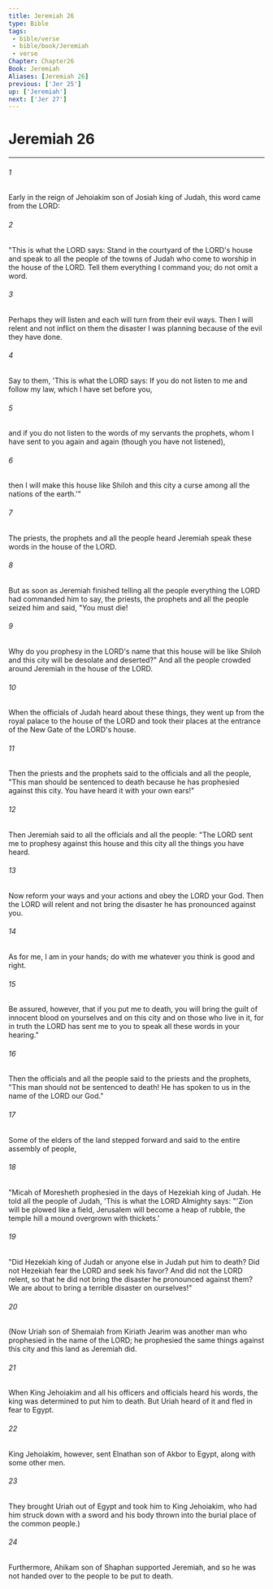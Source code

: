 ```yaml
---
title: Jeremiah 26
type: Bible
tags:
 - bible/verse
 - bible/book/Jeremiah
 - verse
Chapter: Chapter26
Book: Jeremiah
Aliases: [Jeremiah 26]
previous: ['Jer 25']
up: ['Jeremiah']
next: ['Jer 27']
---
```

# Jeremiah 26

***


###### 1 
Early in the reign of Jehoiakim son of Josiah king of Judah, this word came from the LORD: 

###### 2 
"This is what the LORD says: Stand in the courtyard of the LORD's house and speak to all the people of the towns of Judah who come to worship in the house of the LORD. Tell them everything I command you; do not omit a word. 

###### 3 
Perhaps they will listen and each will turn from their evil ways. Then I will relent and not inflict on them the disaster I was planning because of the evil they have done. 

###### 4 
Say to them, 'This is what the LORD says: If you do not listen to me and follow my law, which I have set before you, 

###### 5 
and if you do not listen to the words of my servants the prophets, whom I have sent to you again and again (though you have not listened), 

###### 6 
then I will make this house like Shiloh and this city a curse among all the nations of the earth.'" 

###### 7 
The priests, the prophets and all the people heard Jeremiah speak these words in the house of the LORD. 

###### 8 
But as soon as Jeremiah finished telling all the people everything the LORD had commanded him to say, the priests, the prophets and all the people seized him and said, "You must die! 

###### 9 
Why do you prophesy in the LORD's name that this house will be like Shiloh and this city will be desolate and deserted?" And all the people crowded around Jeremiah in the house of the LORD. 

###### 10 
When the officials of Judah heard about these things, they went up from the royal palace to the house of the LORD and took their places at the entrance of the New Gate of the LORD's house. 

###### 11 
Then the priests and the prophets said to the officials and all the people, "This man should be sentenced to death because he has prophesied against this city. You have heard it with your own ears!" 

###### 12 
Then Jeremiah said to all the officials and all the people: "The LORD sent me to prophesy against this house and this city all the things you have heard. 

###### 13 
Now reform your ways and your actions and obey the LORD your God. Then the LORD will relent and not bring the disaster he has pronounced against you. 

###### 14 
As for me, I am in your hands; do with me whatever you think is good and right. 

###### 15 
Be assured, however, that if you put me to death, you will bring the guilt of innocent blood on yourselves and on this city and on those who live in it, for in truth the LORD has sent me to you to speak all these words in your hearing." 

###### 16 
Then the officials and all the people said to the priests and the prophets, "This man should not be sentenced to death! He has spoken to us in the name of the LORD our God." 

###### 17 
Some of the elders of the land stepped forward and said to the entire assembly of people, 

###### 18 
"Micah of Moresheth prophesied in the days of Hezekiah king of Judah. He told all the people of Judah, 'This is what the LORD Almighty says: "'Zion will be plowed like a field, Jerusalem will become a heap of rubble, the temple hill a mound overgrown with thickets.' 

###### 19 
"Did Hezekiah king of Judah or anyone else in Judah put him to death? Did not Hezekiah fear the LORD and seek his favor? And did not the LORD relent, so that he did not bring the disaster he pronounced against them? We are about to bring a terrible disaster on ourselves!" 

###### 20 
(Now Uriah son of Shemaiah from Kiriath Jearim was another man who prophesied in the name of the LORD; he prophesied the same things against this city and this land as Jeremiah did. 

###### 21 
When King Jehoiakim and all his officers and officials heard his words, the king was determined to put him to death. But Uriah heard of it and fled in fear to Egypt. 

###### 22 
King Jehoiakim, however, sent Elnathan son of Akbor to Egypt, along with some other men. 

###### 23 
They brought Uriah out of Egypt and took him to King Jehoiakim, who had him struck down with a sword and his body thrown into the burial place of the common people.) 

###### 24 
Furthermore, Ahikam son of Shaphan supported Jeremiah, and so he was not handed over to the people to be put to death. 
